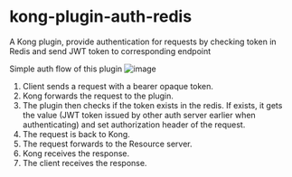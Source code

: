 # kong-plugin-auth-redis
A Kong plugin, provide authentication for requests by checking token in Redis and send JWT token to corresponding endpoint

Simple auth flow of this plugin
![image](https://user-images.githubusercontent.com/10768153/140670463-7d1fdeb9-8de9-49db-9d38-558e7cf01db3.png)

1. Client sends a request with a bearer opaque token.
2. Kong forwards the request to the plugin.
3. The plugin then checks if the token exists in the redis. If exists, it gets the value (JWT token issued by other auth server earlier when authenticating) and set authorization header of the request.
4. The request is back to Kong.
5. The request forwards to the Resource server.
6. Kong receives the response.
7. The client receives the response.
